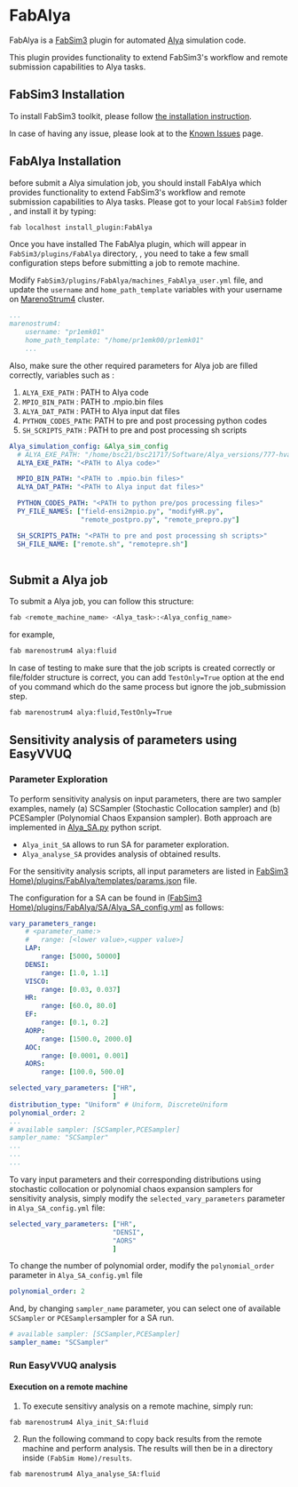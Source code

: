 
# FabAlya
FabAlya is a  [FabSim3](https://github.com/djgroen/FabSim3) plugin for automated [Alya](https://www.bsc.es/research-development/research-areas/engineering-simulations/alya-high-performance-computational) simulation code.

This plugin provides functionality to extend FabSim3's workflow and remote submission capabilities to Alya tasks.

## FabSim3 Installation
To install FabSim3 toolkit, please follow [the installation instruction](https://fabsim3.readthedocs.io/en/latest/installation.html#installing-fabsim3).

In case of having any issue, please look at to the [Known Issues](https://fabsim3.readthedocs.io/en/latest/installation.html#known-issues) page.

## FabAlya Installation
before submit a Alya simulation job,  you should install FabAlya which provides functionality to extend FabSim3's workflow and remote submission capabilities to Alya tasks. Please got to your local `FabSim3` folder , and install it by typing:
```sh
fab localhost install_plugin:FabAlya
```
Once you have installed The FabAlya plugin, which will appear in  `FabSim3/plugins/FabAlya` directory, , you need to take a few small configuration steps before submitting a job to remote machine.

Modify  `FabSim3/plugins/FabAlya/machines_FabAlya_user.yml` file, and update the `username` and `home_path_template` variables with your username on [MarenoStrum4](https://www.bsc.es/user-support/mn4.php ) cluster.
 ```yaml
 ...
 marenostrum4:
     username: "pr1emk01"
     home_path_template: "/home/pr1emk00/pr1emk01"
     ...
 ```
Also, make sure the other required parameters for Alya job are filled correctly, variables such as :

 1. `ALYA_EXE_PATH` : PATH to Alya code
 2. `MPIO_BIN_PATH` : PATH to .mpio.bin files
 3. `ALYA_DAT_PATH` : PATH to Alya input dat files
 4. `PYTHON_CODES_PATH`: PATH to pre and post processing python codes
 5. `SH_SCRIPTS_PATH` : PATH to pre and post processing sh scripts

```yaml
Alya_simulation_config: &Alya_sim_config
  # ALYA_EXE_PATH: "/home/bsc21/bsc21717/Software/Alya_versions/777-hvad-pump-function_kpp_nobovel/Executables/unix_nastin_temper_fastest_ipo_onlyfiltAP/Alya.x"
  ALYA_EXE_PATH: "<PATH to Alya code>"

  MPIO_BIN_PATH: "<PATH to .mpio.bin files>"
  ALYA_DAT_PATH: "<PATH to Alya input dat files>"

  PYTHON_CODES_PATH: "<PATH to python pre/pos processing files>"
  PY_FILE_NAMES: ["field-ensi2mpio.py", "modifyHR.py", 
                  "remote_postpro.py", "remote_prepro.py"]

  SH_SCRIPTS_PATH: "<PATH to pre and post processing sh scripts>"
  SH_FILE_NAME: ["remote.sh", "remotepre.sh"]
 
```
 ## Submit a Alya job
 To submit a Alya job, you can follow this structure:
 ```sh
 fab <remote_machine_name> <Alya_task>:<Alya_config_name>
 ``` 
 for example,
  ```sh
 fab marenostrum4 alya:fluid
 ``` 
 In case of testing to make sure that the job scripts is created correctly or file/folder structure is correct, you can add `TestOnly=True` option at the end of you command which do the same process but ignore the job_submission step.
 
  ```sh
 fab marenostrum4 alya:fluid,TestOnly=True
 ``` 

##  Sensitivity analysis of parameters using EasyVVUQ

### Parameter Exploration
To perform sensitivity analysis on input parameters, there are two sampler examples, namely (a) SCSampler (Stochastic Collocation sampler) and (b) PCESampler (Polynomial Chaos Expansion sampler). Both approach are implemented in [Alya_SA.py](https://github.com/alfonsostg/FabAlya/blob/master/SA/Alya_SA.py) python script.
-   `Alya_init_SA` allows to run SA for parameter exploration.
-   `Alya_analyse_SA` provides analysis of obtained results.

For the sensitivity analysis scripts, all input parameters are listed in 
[FabSim3 Home)/plugins/FabAlya/templates/params.json](https://github.com/alfonsostg/FabAlya/blob/master/templates/params.json) file.

The configuration for a SA can be found in [(FabSim3 Home)/plugins/FabAlya/SA/Alya_SA_config.yml](https://github.com/alfonsostg/FabAlya/blob/master/SA/Alya_SA_config.yml) as follows:
```yml
vary_parameters_range:
    # <parameter_name:>
    #   range: [<lower value>,<upper value>] 
    LAP:
        range: [5000, 50000]
    DENSI:
        range: [1.0, 1.1]
    VISCO:
        range: [0.03, 0.037]
    HR:
        range: [60.0, 80.0]
    EF:
        range: [0.1, 0.2]
    AORP:
        range: [1500.0, 2000.0]
    AOC:
        range: [0.0001, 0.001]
    AORS:
        range: [100.0, 500.0]

selected_vary_parameters: ["HR",
                          ]
distribution_type: "Uniform" # Uniform, DiscreteUniform
polynomial_order: 2
...
# available sampler: [SCSampler,PCESampler]
sampler_name: "SCSampler"
...
...
...
```
To vary input parameters and their corresponding distributions using stochastic collocation or polynomial chaos expansion samplers for sensitivity analysis, simply modify the `selected_vary_parameters` parameter in `Alya_SA_config.yml` file:
```yml 
selected_vary_parameters: ["HR",
                          "DENSI",
                          "AORS"
                          ]
```
To change the number of polynomial order, modify the `polynomial_order` parameter in `Alya_SA_config.yml` file
```yml 
polynomial_order: 2
```
And, by changing `sampler_name` parameter, you can select one of available `SCSampler` or `PCESampler`sampler for a SA run.
```yml 
# available sampler: [SCSampler,PCESampler]
sampler_name: "SCSampler"
```

### Run EasyVVUQ analysis
####  Execution on a remote machine
1.  To execute sensitivy analysis on a remote machine, simply run:
```
fab marenostrum4 Alya_init_SA:fluid
```
2.  Run the following command to copy back results from the remote machine and perform analysis. The results will then be in a directory inside `(FabSim Home)/results`.
```
fab marenostrum4 Alya_analyse_SA:fluid
```
